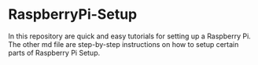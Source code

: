 # RaspberryPi-Setup
In this repository are quick and easy tutorials for setting up a Raspberry Pi. 
The other md file are step-by-step instructions on how to setup certain parts of Raspberry Pi Setup.
